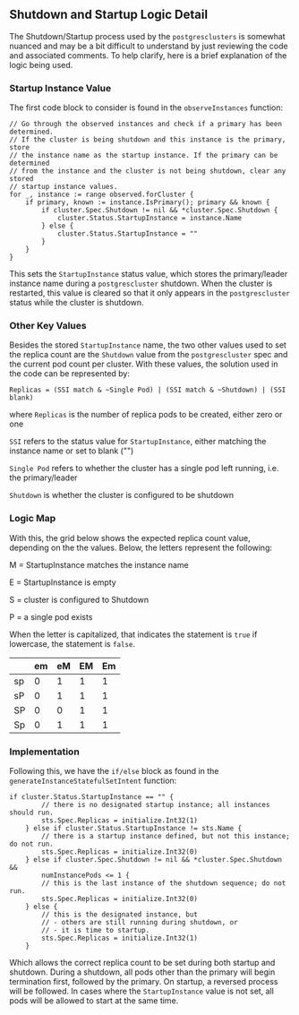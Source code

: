 <!--
 Copyright 2021 - 2022 Crunchy Data Solutions, Inc.
 Licensed under the Apache License, Version 2.0 (the "License");
 you may not use this file except in compliance with the License.
 You may obtain a copy of the License at

 http://www.apache.org/licenses/LICENSE-2.0

 Unless required by applicable law or agreed to in writing, software
 distributed under the License is distributed on an "AS IS" BASIS,
 WITHOUT WARRANTIES OR CONDITIONS OF ANY KIND, either express or implied.
 See the License for the specific language governing permissions and
 limitations under the License.
-->

## Shutdown and Startup Logic Detail

The Shutdown/Startup process used by the `postgresclusters` is somewhat nuanced
and may be a bit difficult to understand by just reviewing the code and 
associated comments. To help clarify, here is a brief explanation of the logic
being used.

### Startup Instance Value

The first code block to consider is found in the `observeInstances` function:

```
// Go through the observed instances and check if a primary has been determined.
// If the cluster is being shutdown and this instance is the primary, store
// the instance name as the startup instance. If the primary can be determined
// from the instance and the cluster is not being shutdown, clear any stored
// startup instance values.
for _, instance := range observed.forCluster {
	if primary, known := instance.IsPrimary(); primary && known {
		if cluster.Spec.Shutdown != nil && *cluster.Spec.Shutdown {
			cluster.Status.StartupInstance = instance.Name
		} else {
			cluster.Status.StartupInstance = ""
		}
	}
}
```

This sets the `StartupInstance` status value, which stores the primary/leader
instance name during a `postgrescluster` shutdown. When the cluster is restarted,
this value is cleared so that it only appears in the `postgrescluster` status
while the  cluster is shutdown.

### Other Key Values

Besides the stored `StartupInstance` name, the two other values used to set
the replica count are the `Shutdown` value from the `postgrescluster` spec
and the current pod count per cluster. With these values, the solution used 
in the code can be represented by:

`Replicas = (SSI match & ~Single Pod) | (SSI match & ~Shutdown) | (SSI blank)`

where 
`Replicas` is the number of replica pods to be created, either zero or one

`SSI` refers to the status value for `StartupInstance`, either matching the
instance name or set to blank ("")

 `Single Pod` refers to whether the cluster has a single pod left running, i.e.
 the primary/leader

 `Shutdown` is whether the cluster is configured to be shutdown

### Logic Map

With this, the grid below shows the expected replica count value, depending on
the the values. Below, the letters represent the following:

M = StartupInstance matches the instance name

E = StartupInstance is empty

S = cluster is configured to Shutdown

P = a single pod exists

When the letter is capitalized, that indicates the statement is `true`
if lowercase, the statement is `false`.

|    | em | eM | EM | Em |
|----|---|----|----|----|
| sp | 0 | 1 | 1 | 1 |
| sP | 0 | 1 | 1 | 1 |
| SP | 0 | 0 | 1 | 1 |
| Sp | 0 | 1 | 1 | 1 |


### Implementation

Following this, we have the `if/else` block as found in the 
`generateInstanceStatefulSetIntent` function:

```
if cluster.Status.StartupInstance == "" {
		// there is no designated startup instance; all instances should run.
		sts.Spec.Replicas = initialize.Int32(1)
	} else if cluster.Status.StartupInstance != sts.Name {
		// there is a startup instance defined, but not this instance; do not run.
		sts.Spec.Replicas = initialize.Int32(0)
	} else if cluster.Spec.Shutdown != nil && *cluster.Spec.Shutdown &&
		numInstancePods <= 1 {
		// this is the last instance of the shutdown sequence; do not run.
		sts.Spec.Replicas = initialize.Int32(0)
	} else {
		// this is the designated instance, but
		// - others are still running during shutdown, or
		// - it is time to startup.
		sts.Spec.Replicas = initialize.Int32(1)
	}
```

Which allows the correct replica count to be set during both startup and
shutdown. During a shutdown, all pods other than the primary will begin
termination first, followed by the primary. On startup, a reversed process
will be followed. In cases where the `StartupInstance` value is not set, all
pods will be allowed to start at the same time.
